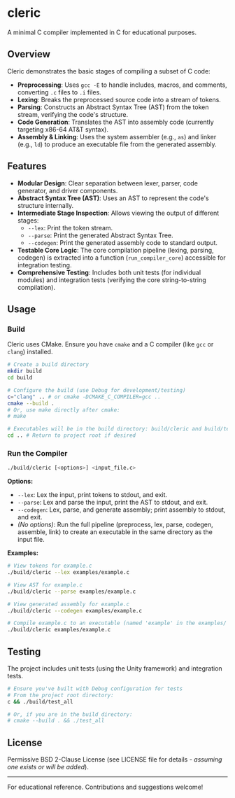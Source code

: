 # cleric

A minimal C compiler implemented in C for educational purposes.

## Overview
Cleric demonstrates the basic stages of compiling a subset of C code:
- **Preprocessing**: Uses `gcc -E` to handle includes, macros, and comments, converting `.c` files to `.i` files.
- **Lexing**: Breaks the preprocessed source code into a stream of tokens.
- **Parsing**: Constructs an Abstract Syntax Tree (AST) from the token stream, verifying the code's structure.
- **Code Generation**: Translates the AST into assembly code (currently targeting x86-64 AT&T syntax).
- **Assembly & Linking**: Uses the system assembler (e.g., `as`) and linker (e.g., `ld`) to produce an executable file from the generated assembly.

## Features
- **Modular Design**: Clear separation between lexer, parser, code generator, and driver components.
- **Abstract Syntax Tree (AST)**: Uses an AST to represent the code's structure internally.
- **Intermediate Stage Inspection**: Allows viewing the output of different stages:
    - `--lex`: Print the token stream.
    - `--parse`: Print the generated Abstract Syntax Tree.
    - `--codegen`: Print the generated assembly code to standard output.
- **Testable Core Logic**: The core compilation pipeline (lexing, parsing, codegen) is extracted into a function (`run_compiler_core`) accessible for integration testing.
- **Comprehensive Testing**: Includes both unit tests (for individual modules) and integration tests (verifying the core string-to-string compilation).

## Usage

### Build
Cleric uses CMake. Ensure you have `cmake` and a C compiler (like `gcc` or `clang`) installed.

```sh
# Create a build directory
mkdir build
cd build

# Configure the build (use Debug for development/testing)
c="clang" .. # or cmake -DCMAKE_C_COMPILER=gcc ..
cmake --build .
# Or, use make directly after cmake:
# make

# Executables will be in the build directory: build/cleric and build/test_all
cd .. # Return to project root if desired
```

### Run the Compiler
```sh
./build/cleric [<options>] <input_file.c>
```

**Options:**
- `--lex`: Lex the input, print tokens to stdout, and exit.
- `--parse`: Lex and parse the input, print the AST to stdout, and exit.
- `--codegen`: Lex, parse, and generate assembly; print assembly to stdout, and exit.
- *(No options)*: Run the full pipeline (preprocess, lex, parse, codegen, assemble, link) to create an executable in the same directory as the input file.

**Examples:**
```sh
# View tokens for example.c
./build/cleric --lex examples/example.c

# View AST for example.c
./build/cleric --parse examples/example.c

# View generated assembly for example.c
./build/cleric --codegen examples/example.c

# Compile example.c to an executable (named 'example' in the examples/ dir)
./build/cleric examples/example.c
```

## Testing
The project includes unit tests (using the Unity framework) and integration tests.

```sh
# Ensure you've built with Debug configuration for tests
# From the project root directory:
c && ./build/test_all

# Or, if you are in the build directory:
# cmake --build . && ./test_all
```

## License
Permissive BSD 2-Clause License (see LICENSE file for details - *assuming one exists or will be added*).

---
For educational reference. Contributions and suggestions welcome!
